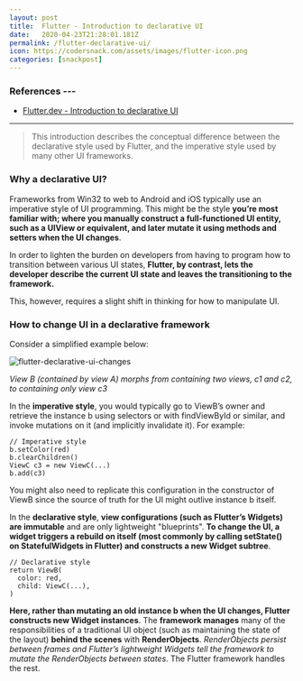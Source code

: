 ```yaml
---
layout: post
title:  Flutter - Introduction to declarative UI
date:   2020-04-23T21:28:01.181Z
permalink: /flutter-declarative-ui/
icon: https://codersnack.com/assets/images/flutter-icon.png
categories: [snackpost]
---
```


### References ---

- [Flutter.dev - Introduction to declarative UI](https://flutter.dev/docs/get-started/flutter-for/declarative)
---

> This introduction describes the conceptual difference between the declarative style used by Flutter, and the imperative style used by many other UI frameworks.

### Why a declarative UI?
Frameworks from Win32 to web to Android and iOS typically use an imperative style of UI programming. This might be the style **you’re most familiar with; where you manually construct a full-functioned UI entity, such as a UIView or equivalent, and later mutate it using methods and setters when the UI changes**.

In order to lighten the burden on developers from having to program how to transition between various UI states, **Flutter, by contrast, lets the developer describe the current UI state and leaves the transitioning to the framework.**

This, however, requires a slight shift in thinking for how to manipulate UI.

### How to change UI in a declarative framework
Consider a simplified example below:

![flutter-declarative-ui-changes](https://codersnack.com/assets/images/flutter-declarative-ui-changes.png)

*View B (contained by view A) morphs from containing two views, c1 and c2, to containing only view c3*

In the **imperative style**, you would typically go to ViewB’s owner and retrieve the instance b using selectors or with findViewById or similar, and invoke mutations on it (and implicitly invalidate it). For example:

```
// Imperative style
b.setColor(red)
b.clearChildren()
ViewC c3 = new ViewC(...)
b.add(c3)
```

You might also need to replicate this configuration in the constructor of ViewB since the source of truth for the UI might outlive instance b itself.

In the **declarative style**, **view configurations (such as Flutter’s Widgets) are immutable** and are only lightweight "blueprints". **To change the UI, a widget triggers a rebuild on itself (most commonly by calling setState() on StatefulWidgets in Flutter) and constructs a new Widget subtree**.

```
// Declarative style
return ViewB(
  color: red,
  child: ViewC(...),
)
```
**Here, rather than mutating an old instance b when the UI changes, Flutter constructs new Widget instances**. The **framework manages** many of the responsibilities of a traditional UI object (such as maintaining the state of the layout) **behind the scenes** with **RenderObjects**. *RenderObjects persist between frames and Flutter’s lightweight Widgets tell the framework to mutate the RenderObjects between states*. The Flutter framework handles the rest.